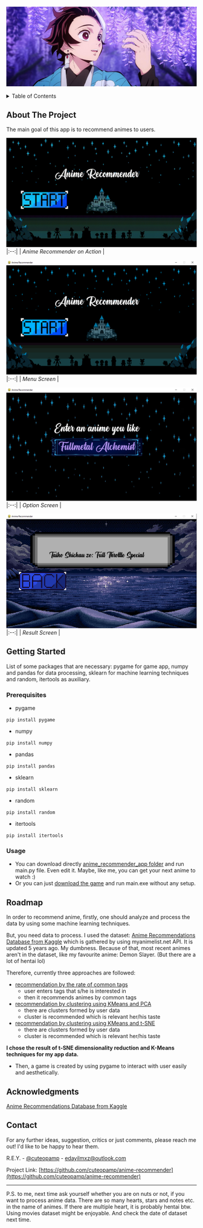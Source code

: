 ![](https://github.com/cuteopamp/anime-recommender/blob/main/readme_files/tantan.jpg?raw=true)

<details>
  <summary>Table of Contents</summary>
  <ol>
    <li>
      <a href="#about-the-project">About The Project</a>
    </li>
    <li>
      <a href="#getting-started">Getting Started</a>
      <ul>
        <li><a href="#installation">Installation</a></li>
      </ul>
    </li>
    <li><a href="#usage">Usage</a></li>
    <li><a href="#roadmap">Roadmap</a></li>
    <li><a href="#contact">Contact</a></li>
    <li><a href="#acknowledgments">Acknowledgments</a></li>
  </ol>
</details>


<!-- ABOUT THE PROJECT -->
## About The Project

The main goal of this app is to recommend animes to users.

![Anime Recommender on Action](https://github.com/cuteopamp/anime-recommender/blob/main/readme_files/AnimeRecommenderLive.gif?raw=true)
|:--:|
| *Anime Recommender on Action* |

![Menu Screen](https://github.com/cuteopamp/anime-recommender/blob/main/readme_files/menu_ss.png?raw=true)
|:--:|
| *Menu Screen* |

![Option Screen](https://github.com/cuteopamp/anime-recommender/blob/main/readme_files/option_ss.png?raw=true)
|:--:|
| *Option Screen* |

![Result Screen](https://github.com/cuteopamp/anime-recommender/blob/main/readme_files/resuls_ss.png?raw=true)
|:--:|
| *Result Screen* |


## Getting Started

List of some packages that are necessary: pygame for game app, numpy and pandas for data processing, sklearn for machine learning techniques and random, itertools as auxiliary.

### Prerequisites

 * pygame
  ```
  pip install pygame
  ```
 * numpy
  ```
  pip install numpy
  ```
 * pandas
  ```
  pip install pandas
  ```
 * sklearn
  ```
  pip install sklearn
  ```
 * random
  ```
  pip install random
  ```
 * itertools
  ```
  pip install itertools
  ```
### Usage
* You can download directly [anime_recommender_app folder](https://github.com/cuteopamp/anime-recommender/tree/main/anime_recommender_app) and run main.py file. Even edit it. Maybe, like me, you can get your next anime to watch :)
* Or you can just [download the game](https://cuteopamp.itch.io/anime-recommender) and run main.exe without any setup.

## Roadmap
In order to recommend anime, firstly, one should analyze and process the data by using some machine learning techniques.

But, you need data to process. I used the dataset: [Anime Recommendations Database from Kaggle](https://www.kaggle.com/datasets/CooperUnion/anime-recommendations-database) which is gathered by using myanimelist.net API. It is updated 5 years ago. My dumbness. Because of that, most recent animes aren't in the dataset, like my favourite anime: Demon Slayer. (But there are a lot of hentai lol)

Therefore, currently three approaches are followed: 
* [recommendation by the rate of common tags](https://github.com/cuteopamp/anime-recommender/blob/main/recommender/anime_recommender_by_tags.ipynb)
    * user enters tags that s/he is interested in
    * then it recommends animes by common tags 
* [recommendation by clustering using KMeans and PCA](https://github.com/cuteopamp/anime-recommender/blob/main/recommender/pca_anime_clustering.ipynb)
    * there are clusters formed by user data
    * cluster is recommended which is relevant her/his taste
* [recommendation by clustering using KMeans and t-SNE](https://github.com/cuteopamp/anime-recommender/blob/main/recommender/tsne_anime_recommender.ipynb)
    * there are clusters formed by user data
    * cluster is recommended which is relevant her/his taste

**I chose the result of t-SNE dimensionality reduction and K-Means techniques for my app data.**

* Then, a game is created by using pygame to interact with user easily and aesthetically.

## Acknowledgments
[Anime Recommendations Database from Kaggle](https://www.kaggle.com/datasets/CooperUnion/anime-recommendations-database)

<!-- CONTACT -->
## Contact

For any further ideas, suggestion, critics or just comments, please reach me out! I'd like to be happy to hear them.

R.E.Y. - [@cuteopamp](https://twitter.com/cuteopamp) - edayilmxz@outlook.com

Project Link: [https://github.com/cuteopamp/anime-recommender](https://github.com/cuteopamp/anime-recommender)

-------------------------------------------------------------------------------------------------------------------------------------------------------------------
P.S. to me, next time ask yourself whether you are on nuts or not, if you want to process anime data. There are so many hearts, stars and notes etc. in the name of animes. If there are multiple heart, it is probably hentai btw. Using movies dataset might be enjoyable. And check the date of dataset next time. 
